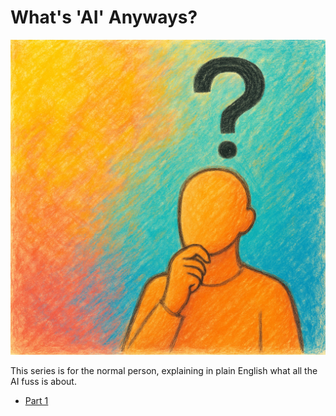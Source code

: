 <!------------------------- REFERENCE LINKS BLOCK ----------------------------------->
[TODO]: some-link
<!----------------------- END REFERENCE LINKS BLOCK --------------------------------->

What's 'AI' Anyways?
====================

![](./images/image.png)

This series is for the normal person, explaining in plain English what all the AI fuss is about.

- [Part 1](https://mieubrisse.substack.com/p/whats-ai-anyway-part-1) 
